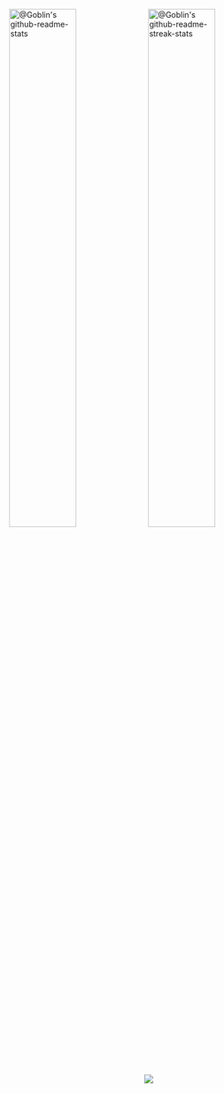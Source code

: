 <p align="center">

<a href="https://github.com/tuanlda78202?tab=repositories"><img src="https://github-readme-stats-one-bice.vercel.app/api?username=tuanlda78202&theme=gotham&show_icons=true&count_private=true&hide_border=true&role=OWNER,ORGANIZATION_MEMBER,COLLABORATOR"  width="49%" alt="@Goblin's github-readme-stats"/></a>
<a href="https://github.com/tuanlda78202?tab=stars"><img src="https://github-readme-streak-stats.herokuapp.com?user=tuanlda78202&theme=gotham&hide_border=true&date_format=M%20j%5B%2C%20Y%5D"  width="49%" alt="@Goblin's github-readme-streak-stats"/></a>

</p>

<p align="center">
<a href="https://visitcount.itsvg.in">
  <img src="https://visitcount.itsvg.in/api?id=tuanlda78202&label=Views&color=8&icon=0&pretty=true" />
</a>
</p>


